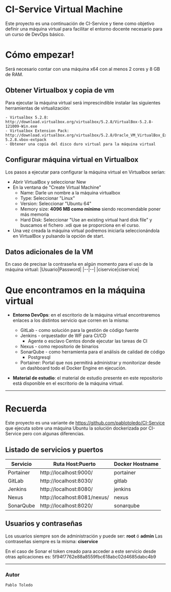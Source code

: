 # CI-Service Virtual Machine

Este proyecto es una continuación de CI-Service y tiene como objetivo definir una máquina virtual para facilitar el entorno docente necesario para un curso de DevOps básico.

# Cómo empezar!
Será necesario contar con una máquina x64 con al menos 2 cores y 8 GB de RAM.

## Obtener Virtualbox y copia de vm
Para ejecutar la máquina virtual será imprescindible instalar las siguientes herramientas de virtualización:

	- Virtualbox 5.2.8: http://download.virtualbox.org/virtualbox/5.2.8/VirtualBox-5.2.8-121009-Win.exe
	- Virtualbox Extension Pack: http://download.virtualbox.org/virtualbox/5.2.8/Oracle_VM_VirtualBox_Extension_Pack-5.2.8.vbox-extpack
	- Obtener una copia del disco duro virtual para la máquina virtual

## Configurar máquina virtual en Virtualbox
Los pasos a ejecutar para configurar la máquina virtual en Virtualbox serían:

- Abrir VirtualBox y seleccionar New
- En la ventana de "Create Virtual Machine"
    - Name: Darle un nombre a la máquina virtualbox
    - Type: Seleccionar "Linux"
    - Version: Seleccionar "Ubuntu 64"
    - Memory size: **4096 MB como mínimo** siendo recomendable poner más memoria
    - Hard Disk: Seleccionar "Use an existing virtual hard disk file" y buscamos el fichero .vdi que se proporciona en el curso.
- Una vez creada la máquina virtual podremos iniciarla seleccionándola en VirtualBox y pulsando la opción de start.

## Datos adicionales de la VM
En caso de precisar la contraseña en algún momento para el uso de la máquina virtual:
|Usuario|Password|
|--|--|
|ciservice|ciservice|

# Que encontramos en la máquina virtual

 - **Entorno DevOps**: en el escritorio de la máquina virtual encontraremos enlaces a los distintos servicio que corren en la misma:
	 - GitLab - como solución para la gestión de código fuente
	 - Jenkins - orquestador de WF para CI/CD
		 - Agente o esclavo Centos donde ejecutar las tareas de CI
	 - Nexus - como repositorio de binarios
	 - SonarQube - como herramienta para el análisis de calidad de código
		 - Postgresql
	 - Portainer: Portal que nos permitirá administrar y monitorizar desde un dashboard todo el Docker Engine en ejecución.

 - **Material de estudio**: el material de estudio presente en este repositorio está disponible en el escritorio de la máquina virtual.

----------
# Recuerda
Este proyecto es una variante de https://github.com/pablotoledo/CI-Service que ejecuta sobre una máquina Ubuntu la solución dockerizada por CI-Service pero con algunas diferencias.

## Listado de servicios y puertos

|Servicio|Ruta Host:Puerto|Docker Hostname|
|--|--|--|
|Portainer|http://localhost:9000/|portainer|
|GitLab|http://localhost:8030/|gitlab|
|Jenkins|http://localhost:8080/|jenkins|
|Nexus|http://localhost:8081/nexus/|nexus|
|SonarQube|http://localhost:8020/|sonarqube|

## Usuarios y contraseñas
Los usuarios siempre son de administración y puede ser: **root** ó **admin**
Las contraseñas siempre es la misma: **ciservice**

En el caso de Sonar el token creado para acceder a este servicio desde otras aplicaciones es: 5f94f7762e88a8559fbc618abc02d4685dabc4b9


----------

### Autor
    Pablo Toledo
